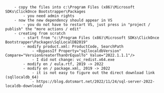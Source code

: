 		- copy the files into c:\Program Files (x86)\Microsoft SDKs\ClickOnce Bootstrapper\Packages
			- you need admin rights
		- now the new dependency should appear in VS
			- you do not have to restart VS, just press in "project / publish" the "more actions / edit"
		- creating from scratch
			- start from "c:\Program Files (x86)\Microsoft SDKs\ClickOnce Bootstrapper\Packages\SqlLocalDB2019"
			- modify product.xml: ProductCode, SearchPath
				- <BypassIf Property="sqllocaldbVersion" Compare="VersionGreaterThanOrEqualTo" Value="2022.1.1.1"/>
				- I did not change: vc_redist.x64.exe
			- modify en / eula.rtf, 2019 -> 2022
			- modify en / package.xml, 2019 -> 2022
				- it is not easy to figure out the direct download link (sqllocaldb_64)
				- https://blog.dotsmart.net/2022/11/24/sql-server-2022-localdb-download/
